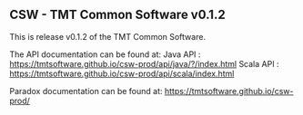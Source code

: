 ## CSW - TMT Common Software v0.1.2

This is release v0.1.2 of the TMT Common Software.

The API documentation can be found at:
Java API : https://tmtsoftware.github.io/csw-prod/api/java/?/index.html
Scala API : https://tmtsoftware.github.io/csw-prod/api/scala/index.html

Paradox documentation can be found at:
https://tmtsoftware.github.io/csw-prod/